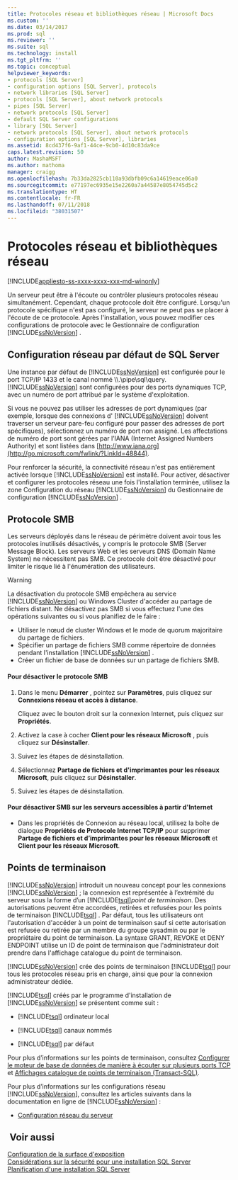```yaml
---
title: Protocoles réseau et bibliothèques réseau | Microsoft Docs
ms.custom: ''
ms.date: 03/14/2017
ms.prod: sql
ms.reviewer: ''
ms.suite: sql
ms.technology: install
ms.tgt_pltfrm: ''
ms.topic: conceptual
helpviewer_keywords:
- protocols [SQL Server]
- configuration options [SQL Server], protocols
- network libraries [SQL Server]
- protocols [SQL Server], about network protocols
- pipes [SQL Server]
- network protocols [SQL Server]
- default SQL Server configurations
- library [SQL Server]
- network protocols [SQL Server], about network protocols
- configuration options [SQL Server], libraries
ms.assetid: 8cd437f6-9af1-44ce-9cb0-4d10c83da9ce
caps.latest.revision: 50
author: MashaMSFT
ms.author: mathoma
manager: craigg
ms.openlocfilehash: 7b33da2825cb110a93dbfb09c6a14619eace06a0
ms.sourcegitcommit: e77197ec6935e15e2260a7a44587e8054745d5c2
ms.translationtype: HT
ms.contentlocale: fr-FR
ms.lasthandoff: 07/11/2018
ms.locfileid: "38031507"
---
```

# <a name="network-protocols-and-network-libraries"></a>Protocoles réseau et bibliothèques réseau
[!INCLUDE[appliesto-ss-xxxx-xxxx-xxx-md-winonly](../../includes/appliesto-ss-xxxx-xxxx-xxx-md-winonly.md)]

  Un serveur peut être à l'écoute ou contrôler plusieurs protocoles réseau simultanément. Cependant, chaque protocole doit être configuré. Lorsqu'un protocole spécifique n'est pas configuré, le serveur ne peut pas se placer à l'écoute de ce protocole. Après l'installation, vous pouvez modifier ces configurations de protocole avec le Gestionnaire de configuration [!INCLUDE[ssNoVersion](../../includes/ssnoversion-md.md)] .  
  
## <a name="default-sql-server-network-configuration"></a>Configuration réseau par défaut de SQL Server  
 Une instance par défaut de [!INCLUDE[ssNoVersion](../../includes/ssnoversion-md.md)] est configurée pour le port TCP/IP 1433 et le canal nommé \\\\.\pipe\sql\query. [!INCLUDE[ssNoVersion](../../includes/ssnoversion-md.md)] sont configurées pour des ports dynamiques TCP, avec un numéro de port attribué par le système d'exploitation.  
  
 Si vous ne pouvez pas utiliser les adresses de port dynamiques (par exemple, lorsque des connexions d' [!INCLUDE[ssNoVersion](../../includes/ssnoversion-md.md)] doivent traverser un serveur pare-feu configuré pour passer des adresses de port spécifiques), sélectionnez un numéro de port non assigné. Les affectations de numéro de port sont gérées par l’IANA (Internet Assigned Numbers Authority) et sont listées dans [http://www.iana.org](http://go.microsoft.com/fwlink/?LinkId=48844).  
  
 Pour renforcer la sécurité, la connectivité réseau n'est pas entièrement activée lorsque [!INCLUDE[ssNoVersion](../../includes/ssnoversion-md.md)] est installé. Pour activer, désactiver et configurer les protocoles réseau une fois l'installation terminée, utilisez la zone Configuration du réseau [!INCLUDE[ssNoVersion](../../includes/ssnoversion-md.md)] du Gestionnaire de configuration [!INCLUDE[ssNoVersion](../../includes/ssnoversion-md.md)] .  
  
## <a name="server-message-block-protocol"></a>Protocole SMB  
 Les serveurs déployés dans le réseau de périmètre doivent avoir tous les protocoles inutilisés désactivés, y compris le protocole SMB (Server Message Block). Les serveurs Web et les serveurs DNS (Domain Name System) ne nécessitent pas SMB. Ce protocole doit être désactivé pour limiter le risque lié à l'énumération des utilisateurs.  
  
> [!WARNING]  
>  La désactivation du protocole SMB empêchera au service [!INCLUDE[ssNoVersion](../../includes/ssnoversion-md.md)] ou Windows Cluster d'accéder au partage de fichiers distant. Ne désactivez pas SMB si vous effectuez l'une des opérations suivantes ou si vous planifiez de le faire :  
>   
>  -   Utiliser le nœud de cluster Windows et le mode de quorum majoritaire du partage de fichiers.  
> -   Spécifier un partage de fichiers SMB comme répertoire de données pendant l'installation [!INCLUDE[ssNoVersion](../../includes/ssnoversion-md.md)] .  
> -   Créer un fichier de base de données sur un partage de fichiers SMB.  
  
#### <a name="to-disable-smb"></a>Pour désactiver le protocole SMB  
  
1.  Dans le menu **Démarrer** , pointez sur **Paramètres**, puis cliquez sur **Connexions réseau et accès à distance**.  
  
     Cliquez avec le bouton droit sur la connexion Internet, puis cliquez sur **Propriétés**.  
  
2.  Activez la case à cocher **Client pour les réseaux Microsoft** , puis cliquez sur **Désinstaller**.  
  
3.  Suivez les étapes de désinstallation.  
  
4.  Sélectionnez **Partage de fichiers et d'imprimantes pour les réseaux Microsoft**, puis cliquez sur **Désinstaller**.  
  
5.  Suivez les étapes de désinstallation.  
  
#### <a name="to-disable-smb-on-servers-accessible-from-the-internet"></a>Pour désactiver SMB sur les serveurs accessibles à partir d'Internet  
  
-   Dans les propriétés de Connexion au réseau local, utilisez la boîte de dialogue **Propriétés de Protocole Internet TCP/IP** pour supprimer **Partage de fichiers et d’imprimantes pour les réseaux Microsoft** et **Client pour les réseaux Microsoft**.  
  
## <a name="endpoints"></a>Points de terminaison  
 [!INCLUDE[ssNoVersion](../../includes/ssnoversion-md.md)] introduit un nouveau concept pour les connexions [!INCLUDE[ssNoVersion](../../includes/ssnoversion-md.md)] ; la connexion est représentée à l’extrémité du serveur sous la forme d’un [!INCLUDE[tsql](../../includes/tsql-md.md)]*point de terminaison*. Des autorisations peuvent être accordées, retirées et refusées pour les points de terminaison [!INCLUDE[tsql](../../includes/tsql-md.md)] . Par défaut, tous les utilisateurs ont l'autorisation d'accéder à un point de terminaison sauf si cette autorisation est refusée ou retirée par un membre du groupe sysadmin ou par le propriétaire du point de terminaison. La syntaxe GRANT, REVOKE et DENY ENDPOINT utilise un ID de point de terminaison que l'administrateur doit prendre dans l'affichage catalogue du point de terminaison.  
  
 [!INCLUDE[ssNoVersion](../../includes/ssnoversion-md.md)] crée des points de terminaison [!INCLUDE[tsql](../../includes/tsql-md.md)] pour tous les protocoles réseau pris en charge, ainsi que pour la connexion administrateur dédiée.  
  
 [!INCLUDE[tsql](../../includes/tsql-md.md)] créés par le programme d'installation de [!INCLUDE[ssNoVersion](../../includes/ssnoversion-md.md)] se présentent comme suit :  
  
-   [!INCLUDE[tsql](../../includes/tsql-md.md)] ordinateur local  
  
-   [!INCLUDE[tsql](../../includes/tsql-md.md)] canaux nommés  
  
-   [!INCLUDE[tsql](../../includes/tsql-md.md)] par défaut  
  
 Pour plus d’informations sur les points de terminaison, consultez [Configurer le moteur de base de données de manière à écouter sur plusieurs ports TCP](../../database-engine/configure-windows/configure-the-database-engine-to-listen-on-multiple-tcp-ports.md) et [Affichages catalogue de points de terminaison &#40;Transact-SQL&#41;](../../relational-databases/system-catalog-views/endpoints-catalog-views-transact-sql.md).  
  
 Pour plus d’informations sur les configurations réseau [!INCLUDE[ssNoVersion](../../includes/ssnoversion-md.md)], consultez les articles suivants dans la documentation en ligne de [!INCLUDE[ssNoVersion](../../includes/ssnoversion-md.md)] :  
  
-   [Configuration réseau du serveur](../../database-engine/configure-windows/server-network-configuration.md)  
  
## <a name="see-also"></a> Voir aussi  
 [Configuration de la surface d'exposition](../../relational-databases/security/surface-area-configuration.md)   
 [Considérations sur la sécurité pour une installation SQL Server](../../sql-server/install/security-considerations-for-a-sql-server-installation.md)   
 [Planification d'une installation SQL Server](../../sql-server/install/planning-a-sql-server-installation.md)  
  
  
